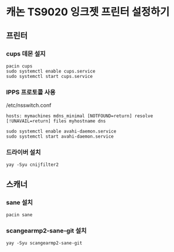 # 캐논 TS9020 잉크젯 프린터 설정하기

## 프린터
### cups 데몬 설지
```shell
pacin cups
sudo systemctl enable cups.service
sudo systemctl start cups.service
```

### IPPS 프로토콜 사용
/etc/nsswitch.conf
```properties
hosts: mymachines mdns_minimal [NOTFOUND=return] resolve [!UNAVAIL=return] files myhostname dns
```
```shell
sudo systemctl enable avahi-daemon.service
sudo systemctl start avahi-daemon.service
```

### 드라이버 설치
```shell
yay -Syu cnijfilter2
```

## 스캐너
### sane 설치
```shell
pacin sane
```

### scangearmp2-sane-git 설치
```shell
yay -Syu scangearmp2-sane-git
```